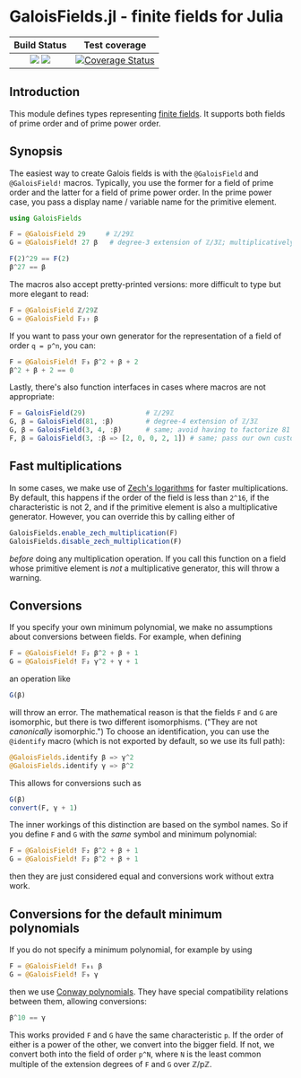 # GaloisFields.jl - finite fields for Julia

| **Build Status**                                                | **Test coverage**                                       |
|:---------------------------------------------------------------:|:-------------------------------------------------------:|
| [![][travis-img]][travis-url] [![][appveyor-img]][appveyor-url] | [![Coverage Status][codecov-img]][codecov-url]      |

## Introduction

This module defines types representing [finite fields][galois-fields-wiki]. It
supports both fields of prime order and of prime power order.

[galois-fields-wiki]: https://en.wikipedia.org/wiki/Finite_field

## Synopsis

The easiest way to create Galois fields is with the `@GaloisField` and `@GaloisField!`
macros. Typically, you use the former for a field of prime order and the latter
for a field of prime power order. In the prime power case, you pass a display
name / variable name for the primitive element.

```julia
using GaloisFields

F = @GaloisField 29     # ℤ/29ℤ
G = @GaloisField! 27 β   # degree-3 extension of ℤ/3ℤ; multiplicatively generated by β

F(2)^29 == F(2)
β^27 == β
```

The macros also accept pretty-printed versions: more difficult to type but more
elegant to read:

```julia
F = @GaloisField ℤ/29ℤ
G = @GaloisField 𝔽₂₇ β
```

If you want to pass your own generator for the representation of a field
of order ``q = p^n``, you can:

```julia
F = @GaloisField! 𝔽₃ β^2 + β + 2
β^2 + β + 2 == 0
```

Lastly, there's also function interfaces in cases where macros are not
appropriate:

```julia
F = GaloisField(29)               # ℤ/29ℤ
G, β = GaloisField(81, :β)        # degree-4 extension of ℤ/3ℤ
G, β = GaloisField(3, 4, :β)      # same; avoid having to factorize 81
F, β = GaloisField(3, :β => [2, 0, 0, 2, 1]) # same; pass our own custom minimum polynomial
```

## Fast multiplications
In some cases, we make use of [Zech's logarithms][zech] for faster multiplications.
By default, this happens if the order of the field is less than ``2^16``, if the
characteristic is not 2, and if the primitive element is also a multiplicative
generator. However, you can override this by calling either of

```julia
GaloisFields.enable_zech_multiplication(F)
GaloisFields.disable_zech_multiplication(F)
```

_before_ doing any multiplication operation. If you call this function on a
field whose primitive element is _not_ a multiplicative generator, this will
throw a warning.

[zech]: https://en.wikipedia.org/wiki/Zech's_logarithm

## Conversions
If you specify your own minimum polynomial, we make no assumptions about
conversions between fields. For example, when defining
```julia
F = @GaloisField! 𝔽₂ β^2 + β + 1
G = @GaloisField! 𝔽₂ γ^2 + γ + 1
```
an operation like
```julia
G(β)
```
will throw an error. The mathematical reason is that  the fields ``F`` and ``G``
are isomorphic, but there is two different isomorphisms. ("They are not _canonically_
isomorphic.") To choose an identification, you can use the `@identify` macro
(which is not exported by default, so we use its full path):
```julia
@GaloisFields.identify β => γ^2
@GaloisFields.identify γ => β^2
```
This allows for conversions such as
```julia
G(β)
convert(F, γ + 1)
```
The inner workings of this distinction are based on the symbol names. So
if you define ``F`` and ``G`` with the _same_ symbol and minimum polynomial:
```julia
F = @GaloisField! 𝔽₂ β^2 + β + 1
G = @GaloisField! 𝔽₂ β^2 + β + 1
```
then they are just considered equal and conversions work without extra work.

## Conversions for the default minimum polynomials
If you do not specify a minimum polynomial, for example by using
```julia
F = @GaloisField! 𝔽₈₁ β
G = @GaloisField! 𝔽₉ γ
```
then we use [Conway polynomials][conway]. They have special compatibility
relations between them, allowing conversions:
```julia
β^10 == γ
```
This works provided `F` and `G` have the same characteristic `p`. If the order
of either is a power of the other, we convert into the bigger field. If not, we
convert both into the field of order `p^N`, where `N` is the least common
multiple of the extension degrees of `F` and `G` over ℤ/pℤ.

[conway]: https://en.wikipedia.org/wiki/Conway_polynomial_(finite_fields)


[travis-img]: https://travis-ci.org/tkluck/GaloisFields.jl.svg?branch=master
[travis-url]: https://travis-ci.org/tkluck/GaloisFields.jl

[appveyor-img]: https://ci.appveyor.com/api/projects/status/4g6ax1ni7ijx3rn4?svg=true
[appveyor-url]: https://ci.appveyor.com/project/tkluck/galoisfields-jl

[codecov-img]: https://codecov.io/gh/tkluck/GaloisFields.jl/branch/master/graph/badge.svg
[codecov-url]: https://codecov.io/gh/tkluck/GaloisFields.jl
